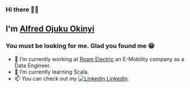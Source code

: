 ### Hi there 👊🏿

## I'm [Alfred Ojuku Okinyi](https://alfred-ojuku.github.io/)
### You must be looking for me. Glad you found me 😁

- 🔭 I’m currently working at [Roam Electric](https://www.roam-electric.com/) an E-Mobility company as a Data Engineer.
- 🌱 I’m currently learning Scala.
- 📫 You can check out my [![Linkedin](https://i.stack.imgur.com/gVE0j.png) LinkedIn](https://www.linkedin.com/in/alfred-ojuku-0bb005176).
<!--
**alfred-ojuku/alfred-ojuku** is a ✨ _special_ ✨ repository because its `README.md` (this file) appears on your GitHub profile.

Here are some ideas to get you started:

- 🔭 I’m currently working on ...
- 🌱 I’m currently learning ...
- 👯 I’m looking to collaborate on ...
- 🤔 I’m looking for help with ...
- 💬 Ask me about ...
- 📫 How to reach me: ...
- 😄 Pronouns: ...
- ⚡ Fun fact: ...
-->
